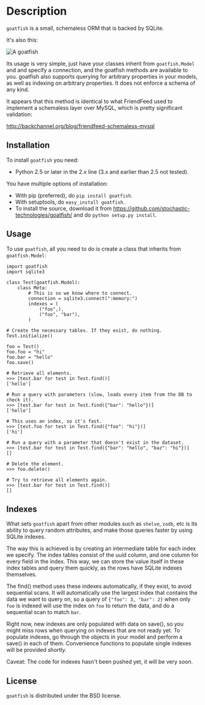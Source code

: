 Description
===========

``goatfish`` is a small, schemaless ORM that is backed by SQLite.

It's also this:

![A goatfish](http://upload.wikimedia.org/wikipedia/commons/thumb/2/22/Parupeneus_insularis_.jpg/300px-Parupeneus_insularis_.jpg)

Its usage is very simple, just have your classes inherit from ``goatfish.Model``
and and specify a connection, and the goatfish methods are available to you.
goatfish also supports querying for arbitrary properties in your models, as
well as indexing on arbitrary properties. It does not enforce a schema of any
kind.

It appears that this method is identical to what FriendFeed used to implement
a schemaless layer over MySQL, which is pretty significant validation:

http://backchannel.org/blog/friendfeed-schemaless-mysql

Installation
------------

To install ``goatfish`` you need:

* Python 2.5 or later in the 2.x line (3.x and earlier than 2.5 not tested).

You have multiple options of installation:

* With pip (preferred), do ``pip install goatfish``.
* With setuptools, do ``easy_install goatfish``.
* To install the source, download it from
  https://github.com/stochastic-technologies/goatfish/ and do
  ``python setup.py install``.

Usage
-----

To use ``goatfish``, all you need to do is create a class that inherits from
``goatfish.Model``:

    import goatfish
    import sqlite3

    class Test(goatfish.Model):
        class Meta:
            # This is so we know where to connect.
            connection = sqlite3.connect(":memory:")
            indexes = (
                ("foo",),
                ("foo", "bar"),
            )

    # Create the necessary tables. If they exist, do nothing.
    Test.initialize()

    foo = Test()
    foo.foo = "hi"
    foo.bar = "hello"
    foo.save()

    # Retrieve all elements.
    >>> [test.bar for test in Test.find()]
    ['hello']

    # Run a query with parameters (slow, loads every item from the DB to check it).
    >>> [test.bar for test in Test.find({"bar": "hello"})]
    ['hello']

    # This uses an index, so it's fast.
    >>> [test.foo for test in Test.find({"foo": "hi"})]
    ['hi']

    # Run a query with a parameter that doesn't exist in the dataset.
    >>> [test.bar for test in Test.find({"bar": "hello", "baz": "hi"})]
    []

    # Delete the element.
    >>> foo.delete()

    # Try to retrieve all elements again.
    >>> [test.bar for test in Test.find()]
    []


Indexes
-------

What sets ``goatfish`` apart from other modules such as ``shelve``, ``zodb``,
etc is its ability to query random attributes, and make those queries faster
by using SQLite indexes.

The way this is achieved is by creating an intermediate table for each index
we specify. The index tables consist of the uuid column, and one column for
every field in the index. This way, we can store the value itself in these
index tables and query them quickly, as the rows have SQLite indexes
themselves.

The find() method uses these indexes automatically, if they exist, to avoid
sequential scans. It will automatically use the largest index that contains
the data we want to query on, so a query of ``{"foo": 3, "bar": 2}`` when only
``foo`` is indexed will use the index on ``foo`` to return the data, and do a
sequential scan to match ``bar``.

Right now, new indexes are only populated with data on save(), so you might
miss rows when querying on indexes that are not ready yet. To populate indexes,
go through the objects in your model and perform a save() in each of them.
Convenience functions to populate single indexes will be provided shortly.

Caveat: The code for indexes hasn't been pushed yet, it will be very soon.

License
-------

``goatfish`` is distributed under the BSD license.

